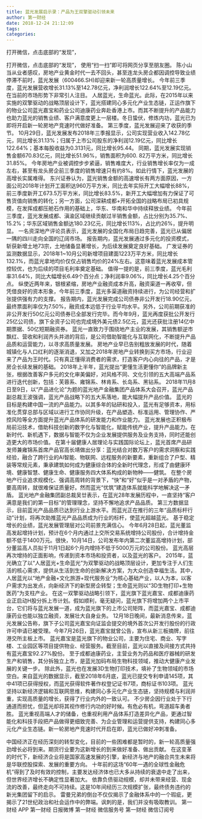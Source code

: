```yaml
---
title: 蓝光发展启示录：产品为王双擎驱动引领未来
author: 第一财经
date: 2018-12-24 21:12:09
tags: 
categories: 
---
```

打开微信，点击底部的“发现”，
<!-- more -->
打开微信，点击底部的“发现”，
使用“扫一扫”即可将网页分享至朋友圈。
陈小山
当从业者感叹，房地产业黄金时代一去不回头，甚至连龙头房企都因调控导致业绩停滞不前时，蓝光发展（600466.SH)却迎来新一轮高质量增长。
今年前三季度，蓝光发展营收增长31.13%至142.78亿元，净利润增长122.64%至12.19亿元。在当前的市场形势下非常引人注目。
人居蓝光，生命蓝光。此际，在2015年以来实施的双擎驱动的战略顶层设计下，蓝光搭建同心多元化产业生态链，正运作旗下的物业公司蓝光嘉宝和药业公司迪康药业奔赴香港上市。而其不断提升的产品能力也助力蓝光的销售业绩、客户满意度更上一层楼。冬日蛰伏，修炼内功，蓝光已为即将开启新一轮房地产竞速时代做好准备。
第三季度，蓝光发展迎来了收获的季节。
10月29日，蓝光发展发布2018年三季报显示，公司实现营业收入142.78亿元，同比增长31.13%；归属于上市公司股东的净利润12.19亿元，同比增长122.64%；基本每股收益为0.3131元，同比增长95.44。
同期，蓝光发展实现销售金额670.83亿元，同比增长51.96%，销售面积为600. 82万平方米，同比增长31.85%。
今年房地产业被调控步步紧逼，销售难度大，行业销售增长率仅为一成左右，甚至有龙头房企前三季度的销售增速只有约8%。如此行情下，蓝光发展的高增长实属难得。
东兴证券认为，蓝光销售金额的高速增长有两方面原因，一方面公司2018年计划开工面积达960万平方米，同比去年实际开工大幅增长88%，前三季度新开工673.5万平方米，同比增长83.5%，新开工大幅增加有力保证了可售货值向销售的转化；另一方面，公司深耕成都+开拓全国的战略布局已初具规模，在发挥成都压舱石作用的基础上，华东、华南和华中持续释放业绩。
今年前三季度，蓝光发展成都、滇渝区域继续贡献过半销售金额，占比分别为35.7%、15.2%；华东区域销售金额达180.23亿元，同比增长113%，占比约26%，提升明显。
一名资深地产评论员表示，蓝光发展的全国化布局日趋完善，蓝光已从偏居一隅的四川走向全国的辽阔市场。
报告期内，蓝光发展通过多元化的投资模式，斩获新增土地73宗，土地储备显著增长，为后续发展奠定良好基础。
广发证券的监测数据显示，2018年1~10月公司新增项目建面1223万平方米，同比增长132.1%，而蓝光拿地均价仅仅占销售均价的24%左右。这意味着蓝光发展成本管控较优，也为后续的项目毛利率奠定基础。
值得一提的是，前三季度，蓝光毛利率31.64%，同比大幅增长6.49个百分点；净利润率9.06%，同比增长4.25个百分点。
纵使近两年来，银根紧缩，房地产业融资成本升高，融资渠道一再收窄，但凭借良好的资本形象，今年前三季度，蓝光多渠道融资持续进行，为公司经营和扩张提供强有力的支撑。
报告期内，蓝光发展完成公司债券非公开发行18.90亿元，最终票面利率仅为7.50%，融资成本远低于行业平均水平。另外，公司前期获准的非公开发行50亿元公司债券已全部发行完毕。而今年9月，蓝光再度获批公开发行25亿公司债，旗下全资子公司也完成境外美元债2.5亿元，蓝光还获批注册14亿中期票据、50亿短期融资券。
蓝光一直致力于围绕地产主业的发展，其销售额逆市飘红、营收和利润齐头并进的背后，是公司借助智能化与互联网化，不断提升产品品质和运营能力，以寻求高质量发展。
房地产业早已告别粗放发展的时代，随着城镇化与人口红利的逐渐消退，又加之2018年房地产业转换到买方市场，行业迎来了产品为王时代。只有真正懂得消费者的需求，打造客户内心向往的产品，才是房企长续发展的基础。
2018年上半年，蓝光提出“更懂生活更懂你”的品牌新主张，根据改善客户多元的文化审美偏好，对风格不同、文化引领的五大高端产品系进行迭代创新，包括：芙蓉系、雍锦系、林肯系、长岛系、黑钻系。
2018年11月8日至9日，以“产品进化论”为题的蓝光地产金融集团产品体系大会召开，蓝光产品副总裁王波强调，蓝光产品战略下的五大系落地，能大幅提升产品价值。
蓝光的目标是构建中国一流的产品能力。以其多年的钻研和投入，蓝光有足够资本，用标准化贯穿总部与区域以进行工作协同升级，在产品塑造、标准运用、管理协作、严控风险等全方面提升蓝光产品体系的研发能力和作业能力。
蓝光发展也正积极布局前沿技术，借助科技创新的数字化与智能化，赋能传统产业，提升产品能力。在新时代、新机遇下，数据与智能不仅为企业发展提供服务及业务支持，同时还能创造更大的市场价值。
在第十届健康人居理论与实践国际论坛上，蓝光首席产品研发师兼雍锦系首席产品官高长靖做出分享：蓝光结合对数万客户的需求洞察和实践经验，融合了跨行业的AI智能、物联网、远程服务的新要素，重新组合了户型、精装等常规元素，秉承建筑如何成为健康综合体的全新时代理念，形成了由健康环境、健康智慧、健康生命、健康服务四大体系构成的新物种——健筑。
在整个房地产行业追求规模化、强调高周转的背景下，“快”和“好”似乎是一对矛盾的产物，要高周转，就很难保证质量好。然而蓝光“优筑”建造体系就能科学地解决这一矛盾。
蓝光地产金融集团副总裁吴廿表示，在蓝光28年发展历程中，一直坚持“客户满意是我们的第一目标”的管理理念，坚持不懈地追求产品品质。
第三方数据显示，目前蓝光产品品质已达到行业上游水平。而蓝光正在推行的三年“品质标杆行动”计划，将再次助推蓝光产品品质成为行业的标杆，使蓝光超越蓝光。
基于稳定增长的业绩，蓝光发展管理层对公司前景充满信心。
今年6月28日起，蓝光董监高发起增持计划，预计在6个月内通过上交所交易系统增持公司股份，合计增持金额不低于1400万元。很快，10月14日，公司发布年内第二次董监高增持计划，部分董监高人员拟于11月1日起6个月内增持不低于5000万元的公司股份。
蓝光高层再次增持的正面影响，传递到资本市场和投资者，以及蓝光的客户。
2015年，蓝光确立了以“人居蓝光+生命蓝光”为双擎驱动的战略顶层设计，更加专注于人们生活的核心需求，提供从生活到生命的创新解决方案，为大众创造幸福生活。其中，人居蓝光以“地产金融+文化旅游+现代服务业”为核心基础产业，以人为本，以客户需求为出发点，向新经济下的新型房企转型；生命蓝光则以“3D生物打印+生物医药”为支柱产业。
在这一双擎驱动战略引领下，蓝光旗下蓝光嘉宝、成都迪康药业正启动H股分拆上市计划。假如顺利，毫无疑问，蓝光旗下将增加两个上市平台，它们将与蓝光发展一道，成为蓝光旗下的上市公司矩阵，而蓝光嘉宝、成都迪康药业也能以独立融资，发展壮大自身业务。
12月18日晚间，最新消息传来，蓝光发展公告称，旗下子公司蓝光嘉宝向证监会提交的境外首次公开发行股份的行政许可申请已被受理。今年7月26日，蓝光嘉宝就曾公告，宣布从新三板摘牌，前往港交所主板上市。
蓝光嘉宝是蓝光旗下的物业公司，主要为住宅、商业、写字楼、工业园区等项目提供物业、经营服务。截至目前，蓝光以直接及间接方式共持有蓝光嘉宝92.27%股份。
至于成都迪康药业，主营业务为药品和医疗器械的研发生产和销售，其分拆独立上市，是蓝光加码布局生物科技领域，推动大健康产业发展的关键一步。
除此外，蓝光也在发展3D生物打印技术，填补了生物领域的市场空白。来自蓝光的数据显示，截至2018年6月底，蓝光已提交专利申请145项，其中41项已获得授权，而蓝光获得软件著作权登记证书7项，商标证书103项。
蓝光坚持以新经济逻辑和互联网思维，构建同心多元化产业生态链，坚持规模与利润并重，实现高质量的增长，获得了行业内外的一致认可。
不少房企因行业处于下行通道而担忧，但蓝光却将其视作修行内功的好时候。有危必有机，弯道超车勇者胜。
蓝光重视高端人才的储备，也重视利用产品体系打造差异化产品，更通过智能化和科技手段把产品做得更细致完善、为企业管理和运营提供支持，构建同心多元化产业生态链。新一轮房地产竞速时代开启在即，蓝光已做好冲刺准备。
 
 
中国经济正在经历深刻的转型变化，目前的一些困难都是暂时的，新一轮高质量强劲增长必将到来。期货行业要为这新增长的到来做好准备、做出贡献。
在这变革的时代下，新经济企业将是国家高速发展的引擎，新经济与地产的融合共生未来将是华联控股探索、发展的重要方向。
十年前的这场“60年一遇的全球性金融危机”得到了及时有效的控制，主要发达经济体也已大多从持续的衰退中走了出来，但世界经济增长不确定性显著加大。
依靠负债驱动规模，却并未带来经营、现金流的改善，最终走向不可持续。这是10年间经历三次规模扩张，最终债务违约的新光集团留下的启示。
雷曼兄弟的倒台不仅仅揭示了金融体系中的一个瑕疵，更揭示了21世纪政治和社会运作中的弊端。讽刺的是，我们并没有吸取教训。
第一财经
APP
第一财经
日报微博
第一财经
微信服务号
第一财经
微信订阅号
